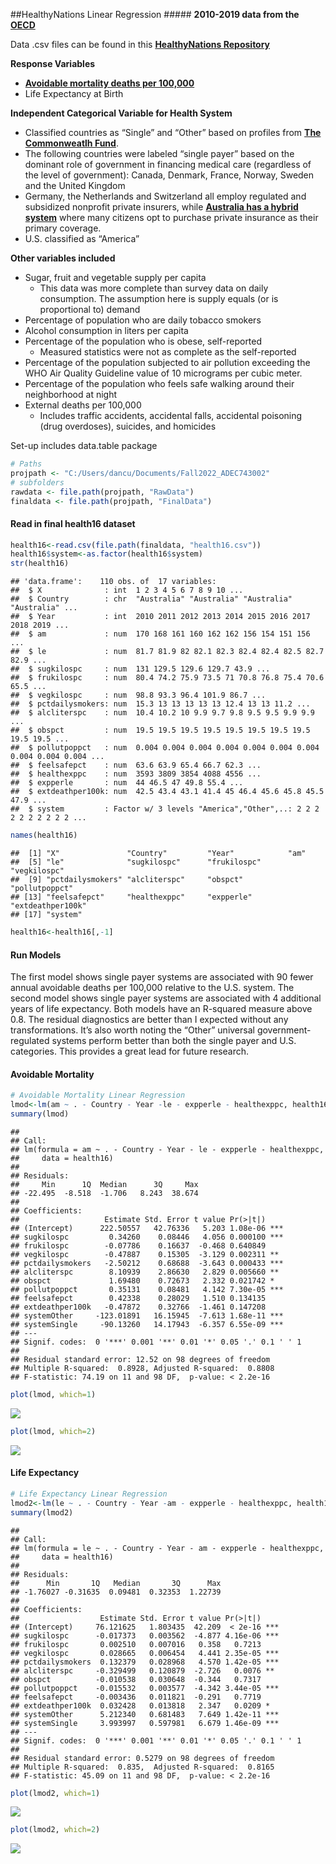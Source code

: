 ##HealthyNations Linear Regression ####\# **2010-2019 data from the
[OECD](https://stats.oecd.org/)**

Data .csv files can be found in this [**HealthyNations
Repository**](https://github.com/DanielCusick/HealthyNations)

**Response Variables**

-   [**Avoidable mortality deaths per
    100,000**](https://www.oecd-ilibrary.org/sites/3b4fdbf2-en/index.html?itemId=/content/component/3b4fdbf2-en)
-   Life Expectancy at Birth

**Independent Categorical Variable for Health System**

-   Classified countries as “Single” and “Other” based on profiles from
    [**The Commonweatlh
    Fund**](https://www.commonwealthfund.org/publications/2019/apr/considering-single-payer-proposals-lessons-from-abroad).
-   The following countries were labeled “single payer” based on the
    dominant role of government in financing medical care (regardless of
    the level of government): Canada, Denmark, France, Norway, Sweden
    and the United Kingdom
-   Germany, the Netherlands and Switzerland all employ regulated and
    subsidized nonprofit private insurers, while [**Australia has a
    hybrid
    system**](https://www.pbs.org/video/the-best-health-care-1599164339/)
    where many citizens opt to purchase private insurance as their
    primary coverage.
-   U.S. classified as “America”

**Other variables included**

-   Sugar, fruit and vegetable supply per capita
    -   This data was more complete than survey data on daily
        consumption. The assumption here is supply equals (or is
        proportional to) demand
-   Percentage of population who are daily tobacco smokers
-   Alcohol consumption in liters per capita
-   Percentage of the population who is obese, self-reported
    -   Measured statistics were not as complete as the self-reported
-   Percentage of the population subjected to air pollution exceeding
    the WHO Air Quality Guideline value of 10 micrograms per cubic
    meter.
-   Percentage of the population who feels safe walking around their
    neighborhood at night
-   External deaths per 100,000
    -   Includes traffic accidents, accidental falls, accidental
        poisoning (drug overdoses), suicides, and homicides

Set-up includes data.table package

``` r
# Paths
projpath <- "C:/Users/dancu/Documents/Fall2022_ADEC743002"
# subfolders
rawdata <- file.path(projpath, "RawData")
finaldata <- file.path(projpath, "FinalData")
```

#### **Read in final health16 dataset**

``` r
health16<-read.csv(file.path(finaldata, "health16.csv"))
health16$system<-as.factor(health16$system)
str(health16)
```

    ## 'data.frame':    110 obs. of  17 variables:
    ##  $ X              : int  1 2 3 4 5 6 7 8 9 10 ...
    ##  $ Country        : chr  "Australia" "Australia" "Australia" "Australia" ...
    ##  $ Year           : int  2010 2011 2012 2013 2014 2015 2016 2017 2018 2019 ...
    ##  $ am             : num  170 168 161 160 162 162 156 154 151 156 ...
    ##  $ le             : num  81.7 81.9 82 82.1 82.3 82.4 82.4 82.5 82.7 82.9 ...
    ##  $ sugkilospc     : num  131 129.5 129.6 129.7 43.9 ...
    ##  $ frukilospc     : num  80.4 74.2 75.9 73.5 71 70.8 76.8 75.4 70.6 65.5 ...
    ##  $ vegkilospc     : num  98.8 93.3 96.4 101.9 86.7 ...
    ##  $ pctdailysmokers: num  15.3 13 13 13 13 13 12.4 13 13 11.2 ...
    ##  $ alcliterspc    : num  10.4 10.2 10 9.9 9.7 9.8 9.5 9.5 9.9 9.9 ...
    ##  $ obspct         : num  19.5 19.5 19.5 19.5 19.5 19.5 19.5 19.5 19.5 19.5 ...
    ##  $ pollutpoppct   : num  0.004 0.004 0.004 0.004 0.004 0.004 0.004 0.004 0.004 0.004 ...
    ##  $ feelsafepct    : num  63.6 63.9 65.4 66.7 62.3 ...
    ##  $ healthexppc    : num  3593 3809 3854 4088 4556 ...
    ##  $ expperle       : num  44 46.5 47 49.8 55.4 ...
    ##  $ extdeathper100k: num  42.5 43.4 43.1 41.4 45 46.4 45.6 45.8 45.5 47.9 ...
    ##  $ system         : Factor w/ 3 levels "America","Other",..: 2 2 2 2 2 2 2 2 2 2 ...

``` r
names(health16)
```

    ##  [1] "X"               "Country"         "Year"            "am"             
    ##  [5] "le"              "sugkilospc"      "frukilospc"      "vegkilospc"     
    ##  [9] "pctdailysmokers" "alcliterspc"     "obspct"          "pollutpoppct"   
    ## [13] "feelsafepct"     "healthexppc"     "expperle"        "extdeathper100k"
    ## [17] "system"

``` r
health16<-health16[,-1]
```

#### **Run Models**

The first model shows single payer systems are associated with 90 fewer
annual avoidable deaths per 100,000 relative to the U.S. system. The
second model shows single payer systems are associated with 4 additional
years of life expectancy. Both models have an R-squared measure above
0.8. The residual diagnostics are better than I expected without any
transformations. It’s also worth noting the “Other” universal
government-regulated systems perform better than both the single payer
and U.S. categories. This provides a great lead for future research.

#### **Avoidable Mortality**

``` r
# Avoidable Mortality Linear Regression
lmod<-lm(am ~ . - Country - Year -le - expperle - healthexppc, health16)
summary(lmod)
```

    ## 
    ## Call:
    ## lm(formula = am ~ . - Country - Year - le - expperle - healthexppc, 
    ##     data = health16)
    ## 
    ## Residuals:
    ##     Min      1Q  Median      3Q     Max 
    ## -22.495  -8.518  -1.706   8.243  38.674 
    ## 
    ## Coefficients:
    ##                   Estimate Std. Error t value Pr(>|t|)    
    ## (Intercept)      222.50557   42.76336   5.203 1.08e-06 ***
    ## sugkilospc         0.34260    0.08446   4.056 0.000100 ***
    ## frukilospc        -0.07786    0.16637  -0.468 0.640849    
    ## vegkilospc        -0.47887    0.15305  -3.129 0.002311 ** 
    ## pctdailysmokers   -2.50212    0.68688  -3.643 0.000433 ***
    ## alcliterspc        8.10939    2.86630   2.829 0.005660 ** 
    ## obspct             1.69480    0.72673   2.332 0.021742 *  
    ## pollutpoppct       0.35131    0.08481   4.142 7.30e-05 ***
    ## feelsafepct        0.42338    0.28029   1.510 0.134135    
    ## extdeathper100k   -0.47872    0.32766  -1.461 0.147208    
    ## systemOther     -123.01891   16.15945  -7.613 1.68e-11 ***
    ## systemSingle     -90.13260   14.17943  -6.357 6.55e-09 ***
    ## ---
    ## Signif. codes:  0 '***' 0.001 '**' 0.01 '*' 0.05 '.' 0.1 ' ' 1
    ## 
    ## Residual standard error: 12.52 on 98 degrees of freedom
    ## Multiple R-squared:  0.8928, Adjusted R-squared:  0.8808 
    ## F-statistic: 74.19 on 11 and 98 DF,  p-value: < 2.2e-16

``` r
plot(lmod, which=1)
```

![](HealthyNations_DC_files/figure-markdown_github/unnamed-chunk-4-1.png)

``` r
plot(lmod, which=2)
```

![](HealthyNations_DC_files/figure-markdown_github/unnamed-chunk-4-2.png)

#### **Life Expectancy**

``` r
# Life Expectancy Linear Regression
lmod2<-lm(le ~ . - Country - Year -am - expperle - healthexppc, health16)
summary(lmod2)
```

    ## 
    ## Call:
    ## lm(formula = le ~ . - Country - Year - am - expperle - healthexppc, 
    ##     data = health16)
    ## 
    ## Residuals:
    ##      Min       1Q   Median       3Q      Max 
    ## -1.76027 -0.31635  0.09481  0.32353  1.22739 
    ## 
    ## Coefficients:
    ##                  Estimate Std. Error t value Pr(>|t|)    
    ## (Intercept)     76.121625   1.803435  42.209  < 2e-16 ***
    ## sugkilospc      -0.017373   0.003562  -4.877 4.16e-06 ***
    ## frukilospc       0.002510   0.007016   0.358   0.7213    
    ## vegkilospc       0.028665   0.006454   4.441 2.35e-05 ***
    ## pctdailysmokers  0.132379   0.028968   4.570 1.42e-05 ***
    ## alcliterspc     -0.329499   0.120879  -2.726   0.0076 ** 
    ## obspct          -0.010538   0.030648  -0.344   0.7317    
    ## pollutpoppct    -0.015532   0.003577  -4.342 3.44e-05 ***
    ## feelsafepct     -0.003436   0.011821  -0.291   0.7719    
    ## extdeathper100k  0.032428   0.013818   2.347   0.0209 *  
    ## systemOther      5.212340   0.681483   7.649 1.42e-11 ***
    ## systemSingle     3.993997   0.597981   6.679 1.46e-09 ***
    ## ---
    ## Signif. codes:  0 '***' 0.001 '**' 0.01 '*' 0.05 '.' 0.1 ' ' 1
    ## 
    ## Residual standard error: 0.5279 on 98 degrees of freedom
    ## Multiple R-squared:  0.835,  Adjusted R-squared:  0.8165 
    ## F-statistic: 45.09 on 11 and 98 DF,  p-value: < 2.2e-16

``` r
plot(lmod2, which=1)
```

![](HealthyNations_DC_files/figure-markdown_github/unnamed-chunk-5-1.png)

``` r
plot(lmod2, which=2)
```

![](HealthyNations_DC_files/figure-markdown_github/unnamed-chunk-5-2.png)

